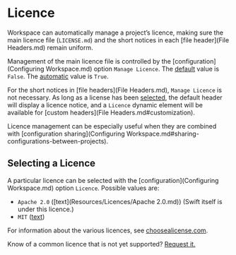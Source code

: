 <!--
 Licence.md
 
 This source file is part of the Workspace open source project.
 
 Copyright ©2017 Jeremy David Giesbrecht and the Workspace contributors.
 
 Soli Deo gloria
 
 Licensed under the Apache License, Version 2.0
 See http://www.apache.org/licenses/LICENSE-2.0 for licence information.
 -->

# Licence

Workspace can automatically manage a project’s licence, making sure the main licence file (`LICENSE.md`) and the short notices in each [file header](File Headers.md) remain uniform.

Management of the main licence file is controlled by the [configuration](Configuring Workspace.md) option `Manage Licence`. The [default](Responsibilities.md#default-vs-automatic) value is `False`. The [automatic](Responsibilities.md#default-vs-automatic) value is `True`.

For the short notices in [file headers](File Headers.md), `Manage Licence` is not necessary. As long as a license has been [selected](#selecting-a-licence), the default header will display a licence notice, and a `Licence` dynamic element will be available for [custom headers](File Headers.md#customization).

Licence management can be especially useful when they are combined with [configuration sharing](Configuring Workspace.md#sharing-configurations-between-projects).

## Selecting a Licence

A particular licence can be selected with the [configuration](Configuring Workspace.md) option `Licence`. Possible values are:

- `Apache 2.0` ([text](Resources/Licences/Apache 2.0.md)) (Swift itself is under this licence.)
- `MIT` ([text](Resources/Licences/MIT.md))

For information about the various licences, see [choosealicense.com](https://choosealicense.com).

Know of a common licence that is not yet supported? [Request it.](https://github.com/SDGGiesbrecht/Workspace/issues)
